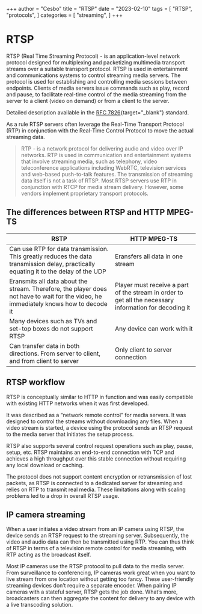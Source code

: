 +++
author = "Cesbo"
title = "RTSP"
date = "2023-02-10"
tags = [
    "RTSP",
    "protocols",
]
categories = [
    "streaming",
]
+++
# RTSP

RTSP (Real Time Streaming Protocol) - is an application-level network protocol designed for multiplexing and packetizing multimedia transport streams over a suitable transport protocol. RTSP is used in entertainment and communications systems to control streaming media servers. The protocol is used for establishing and controlling media sessions between endpoints. Clients of media servers issue commands such as play, record and pause, to facilitate real-time control of the media streaming from the server to a client (video on demand) or from a client to the server.
<!--more-->
Detailed description available in the [RFC 7826](https://www.rfc-editor.org/rfc/rfc8216){target="_blank"} standard.

 As a rule RTSP servers often leverage the Real-Time Transport Protocol (RTP) in conjunction with the Real-Time Control Protocol to move the actual streaming data.

>RTP -  is a network protocol for delivering audio and video over IP networks. RTP is used in communication and entertainment systems that involve streaming media, such as telephony, video teleconference applications including WebRTC, television services and web-based push-to-talk features.
The transmission of streaming data itself is not a task of RTSP. Most RTSP servers use RTP in conjunction with RTCP for media stream delivery. However, some vendors implement proprietary transport protocols.

## The differences between RTSP and HTTP MPEG-TS

| RSTP | HTTP MPEG-TS |
|-------|----------|
| Сan use RTP for data transmission. This greatly reduces the data transmission delay, practically equating it to the delay of the UDP| Еransfers all data in one stream|
| Еransmits all data about the stream. Therefore, the player does not have to wait for the video, he immediately knows how to decode it | Player must receive a part of the stream in order to get all the necessary information for decoding it |
| Many devices such as TVs and set-top boxes do not support RTSP | Any device can work with it | | Сan use RTP for data transmission. This greatly reduces the data transmission delay, practically equating it to the delay of the UDP|
| Can transfer data in both directions. From server to client, and from client to server | Only client to server connection |

## RTSP workflow

RTSP is conceptually similar to HTTP in function and was easily compatible with existing HTTP networks when it was first developed.

It was described as a “network remote control” for media servers. It was designed to control the streams without downloading any files. When a video stream is started, a device using the protocol sends an RTSP request to the media server that initiates the setup process.

RTSP also supports several control request operations such as play, pause, setup, etc. RTSP maintains an end-to-end connection with TCP and achieves a high throughput over this stable connection without requiring any local download or caching.

The protocol does not support content encryption or retransmission of lost packets, as RTSP is connected to a dedicated server for streaming and relies on RTP to transmit real media. These limitations along with scaling problems led to a drop in overall RTSP usage.

## IP camera streaming

When a user initiates a video stream from an IP camera using RTSP, the device sends an RTSP request to the streaming server. Subsequently, the video and audio data can then be transmitted using RTP. You can thus think of RTSP in terms of a television remote control for media streaming, with RTP acting as the broadcast itself.

Most IP cameras use the RTSP protocol to pull data to the media server. From surveillance to conferencing, IP cameras work great when you want to live stream from one location without getting too fancy. These user-friendly streaming devices don’t require a separate encoder. When pairing IP cameras with a stateful server, RTSP gets the job done. What’s more, broadcasters can then aggregate the content for delivery to any device with a live transcoding solution.
